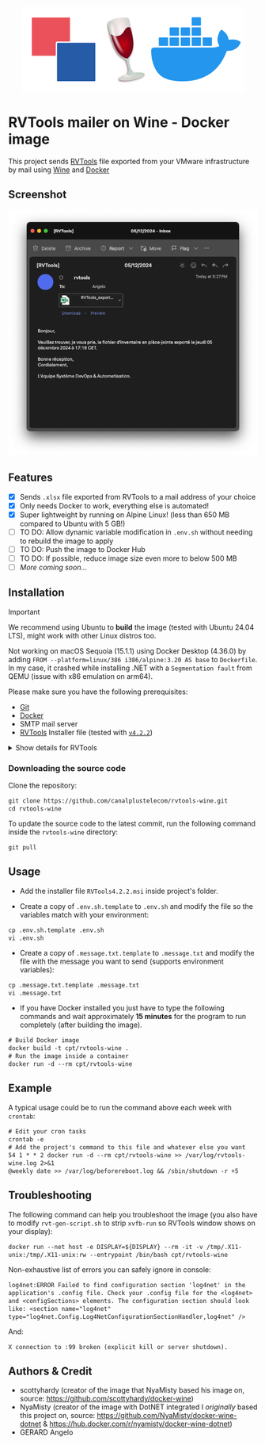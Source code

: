 <p align="center">
  <img src="img/rvtwine.png">
</p>

# RVTools mailer on Wine - Docker image
This project sends [RVTools](https://www.robware.net/rvtools/) file exported from your VMware infrastructure by mail using [Wine](https://www.winehq.org/) and [Docker](https://www.docker.com/)

## Screenshot
<img src="img/screenshot.png">

## Features
- [x] Sends `.xlsx` file exported from RVTools to a mail address of your choice
- [x] Only needs Docker to work, everything else is automated!
- [x] Super lightweight by running on Alpine Linux! (less than 650 MB compared to Ubuntu with 5 GB!)
- [ ] TO DO: Allow dynamic variable modification in `.env.sh` without needing to rebuild the image to apply
- [ ] TO DO: Push the image to Docker Hub
- [ ] TO DO: If possible, reduce image size even more to below 500 MB
- [ ] *More coming soon...*

## Installation
> [!IMPORTANT]
> We recommend using Ubuntu to **build** the image (tested with Ubuntu 24.04 LTS), might work with other Linux distros too.
>
> Not working on macOS Sequoia (15.1.1) using Docker Desktop (4.36.0) by adding `FROM --platform=linux/386 i386/alpine:3.20 AS base` to `Dockerfile`. In my case, it crashed while installing .NET with a `Segmentation fault` from QEMU (issue with x86 emulation on arm64).

Please make sure you have the following prerequisites:

- [Git](https://git-scm.com/downloads)
- [Docker](https://www.docker.com/)
- SMTP mail server
- [RVTools](https://www.robware.net/rvtools/) Installer file (tested with [`v4.2.2`](https://archive.org/details/rvtools-4.2.2))
<details>
<summary>Show details for RVTools</summary>

```
Name: RVTools 4.2.2
File name: RVTools4.2.2.msi
File Size: 6.7 MB
SHA-256 Checksum: bb947325f9b58b715bcb5dd761ec8156b01d0fa07f4a0baeefa0ed75779bdc41
Published: 2021-12-29
```

</details>


### Downloading the source code
Clone the repository:

```shell
git clone https://github.com/canalplustelecom/rvtools-wine.git
cd rvtools-wine
```

To update the source code to the latest commit, run the following command inside the `rvtools-wine` directory:

```shell
git pull
```

## Usage

- Add the installer file `RVTools4.2.2.msi` inside project's folder.

- Create a copy of `.env.sh.template` to `.env.sh` and modify the file so the variables match with your environment:

```shell
cp .env.sh.template .env.sh
vi .env.sh
```

- Create a copy of `.message.txt.template` to `.message.txt` and modify the file with the message you want to send (supports environment variables):

```shell
cp .message.txt.template .message.txt
vi .message.txt
```

- If you have Docker installed you just have to type the following commands and wait approximately **15 minutes** for the program to run completely (after building the image).

```shell
# Build Docker image
docker build -t cpt/rvtools-wine .
# Run the image inside a container
docker run -d --rm cpt/rvtools-wine
```

## Example
A typical usage could be to run the command above each week with `crontab`:

```shell
# Edit your cron tasks
crontab -e
# Add the project's command to this file and whatever else you want
54 1 * * 2 docker run -d --rm cpt/rvtools-wine >> /var/log/rvtools-wine.log 2>&1
@weekly date >> /var/log/beforereboot.log && /sbin/shutdown -r +5
```

## Troubleshooting
The following command can help you troubleshoot the image (you also have to modify `rvt-gen-script.sh` to strip `xvfb-run` so RVTools window shows on your display):
```shell
docker run --net host -e DISPLAY=${DISPLAY} --rm -it -v /tmp/.X11-unix:/tmp/.X11-unix:rw --entrypoint /bin/bash cpt/rvtools-wine
```
Non-exhaustive list of errors you can safely ignore in console:
```
log4net:ERROR Failed to find configuration section 'log4net' in the application's .config file. Check your .config file for the <log4net> and <configSections> elements. The configuration section should look like: <section name="log4net" type="log4net.Config.Log4NetConfigurationSectionHandler,log4net" />
```
And:
```
X connection to :99 broken (explicit kill or server shutdown).
```

## Authors & Credit
* scottyhardy (creator of the image that NyaMisty based his image on, source: https://github.com/scottyhardy/docker-wine)
* NyaMisty (creator of the image with DotNET integrated I *originally* based this project on, source: https://github.com/NyaMisty/docker-wine-dotnet & https://hub.docker.com/r/nyamisty/docker-wine-dotnet)
* GERARD Angelo
